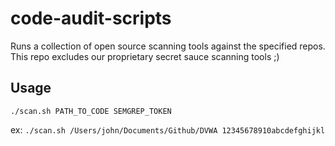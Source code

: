 # code-audit-scripts

Runs a collection of open source scanning tools against the specified repos. This repo excludes our proprietary secret sauce scanning tools ;)

## Usage

```./scan.sh PATH_TO_CODE SEMGREP_TOKEN```

ex: ```./scan.sh /Users/john/Documents/Github/DVWA 12345678910abcdefghijkl```
